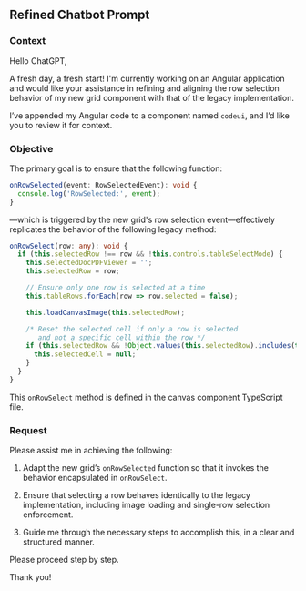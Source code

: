 ## Refined Chatbot Prompt

### Context

Hello ChatGPT,

A fresh day, a fresh start! I'm currently working on an Angular application and would like your assistance in refining and aligning the row selection behavior of my new grid component with that of the legacy implementation.

I’ve appended my Angular code to a component named `codeui`, and I’d like you to review it for context.

### Objective

The primary goal is to ensure that the following function:

```ts
onRowSelected(event: RowSelectedEvent): void {
  console.log('RowSelected:', event);
}
```

—which is triggered by the new grid's row selection event—effectively replicates the behavior of the following legacy method:

```ts
onRowSelect(row: any): void {
  if (this.selectedRow !== row && !this.controls.tableSelectMode) {
    this.selectedDocPDFViewer = '';
    this.selectedRow = row;

    // Ensure only one row is selected at a time
    this.tableRows.forEach(row => row.selected = false);

    this.loadCanvasImage(this.selectedRow);

    /* Reset the selected cell if only a row is selected 
       and not a specific cell within the row */
    if (this.selectedRow && !Object.values(this.selectedRow).includes(this.selectedCell)) {
      this.selectedCell = null;
    }
  }
}
```

This `onRowSelect` method is defined in the canvas component TypeScript file.

### Request

Please assist me in achieving the following:

1. Adapt the new grid’s `onRowSelected` function so that it invokes the behavior encapsulated in `onRowSelect`.
    
2. Ensure that selecting a row behaves identically to the legacy implementation, including image loading and single-row selection enforcement.
    
3. Guide me through the necessary steps to accomplish this, in a clear and structured manner.
    

Please proceed step by step.

Thank you!
